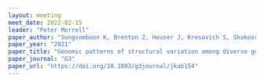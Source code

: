 ```yaml
---
layout: meeting
meet_date: 2022-02-15
leader: "Peter Morrell"
paper_author: "Songsomboon K, Brenton Z, Heuser J, Kresovich S, Shakoor N, Mockler T, Cooper EA"
paper_year: "2021"
paper_title: "Genomic patterns of structural variation among diverse genotypes of <i>Sorghum bicolor</i> and a potential role for deletions in local adaptation"
paper_journal: "G3"
paper_url: "https://doi.org/10.1093/g3journal/jkab154"
---
```

